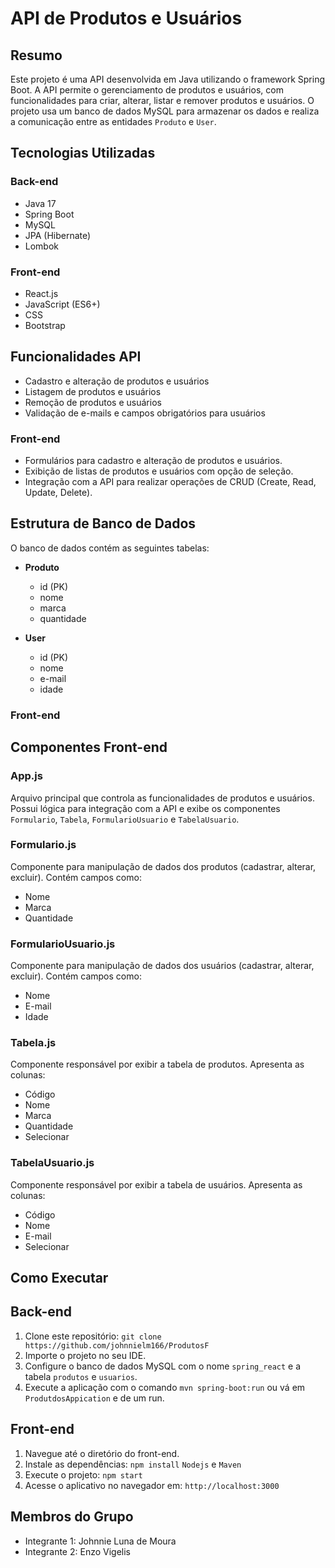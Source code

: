 # API de Produtos e Usuários

## Resumo
Este projeto é uma API desenvolvida em Java utilizando o framework Spring Boot. A API permite o gerenciamento de produtos e usuários, com funcionalidades para criar, alterar, listar e remover produtos e usuários. O projeto usa um banco de dados MySQL para armazenar os dados e realiza a comunicação entre as entidades `Produto` e `User`.

## Tecnologias Utilizadas
### Back-end
- Java 17
- Spring Boot
- MySQL
- JPA (Hibernate)
- Lombok

### Front-end
- React.js
- JavaScript (ES6+)
- CSS
- Bootstrap

## Funcionalidades API
- Cadastro e alteração de produtos e usuários
- Listagem de produtos e usuários
- Remoção de produtos e usuários
- Validação de e-mails e campos obrigatórios para usuários

### Front-end
- Formulários para cadastro e alteração de produtos e usuários.
- Exibição de listas de produtos e usuários com opção de seleção.
- Integração com a API para realizar operações de CRUD (Create, Read, Update, Delete).


## Estrutura de Banco de Dados
O banco de dados contém as seguintes tabelas:

- **Produto**
  - id (PK)
  - nome
  - marca
  - quantidade

- **User**
  - id (PK)
  - nome
  - e-mail
  - idade

### Front-end
## Componentes Front-end

### App.js
Arquivo principal que controla as funcionalidades de produtos e usuários. Possui lógica para integração com a API e exibe os componentes `Formulario`, `Tabela`, `FormularioUsuario` e `TabelaUsuario`.

### Formulario.js
Componente para manipulação de dados dos produtos (cadastrar, alterar, excluir). Contém campos como:
- Nome
- Marca
- Quantidade

### FormularioUsuario.js
Componente para manipulação de dados dos usuários (cadastrar, alterar, excluir). Contém campos como:
- Nome
- E-mail
- Idade

### Tabela.js
Componente responsável por exibir a tabela de produtos. Apresenta as colunas:
- Código
- Nome
- Marca
- Quantidade
- Selecionar

### TabelaUsuario.js
Componente responsável por exibir a tabela de usuários. Apresenta as colunas:
- Código
- Nome
- E-mail
- Selecionar

## Como Executar
## Back-end
1. Clone este repositório: `git clone https://github.com/johnnielm166/ProdutosF`
2. Importe o projeto no seu IDE.
3. Configure o banco de dados MySQL com o nome `spring_react` e a tabela `produtos` e `usuarios`.
4. Execute a aplicação com o comando `mvn spring-boot:run` ou vá em `ProdutdosAppication` e de um run.

## Front-end

1. Navegue até o diretório do front-end.
2. Instale as dependências: `npm install`  `Nodejs` e  `Maven`
3. Execute o projeto: `npm start`
4. Acesse o aplicativo no navegador em: `http://localhost:3000`

## Membros do Grupo
- Integrante 1: Johnnie Luna de Moura
- Integrante 2: Enzo Vigelis
